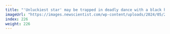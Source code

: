 ```yaml
---
title: "'Unluckiest star' may be trapped in deadly dance with a black hole"
imageUrl: "https://images.newscientist.com/wp-content/uploads/2024/05/29150747/SEI_206466432.jpg?width=788"
index: 226
weight: 226
---
```

